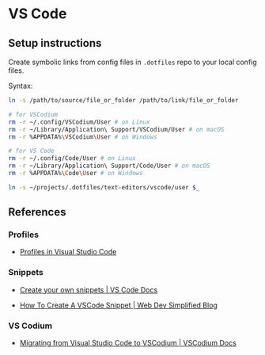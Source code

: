 # VS Code

## Setup instructions

Create symbolic links from config files in `.dotfiles` repo to your local config files.

Syntax:

```bash
ln -s /path/to/source/file_or_folder /path/to/link/file_or_folder
```

```bash
# for VSCodium
rm -r ~/.config/VSCodium/User # on Linux
rm -r ~/Library/Application\ Support/VSCodium/User # on macOS
rm -r %APPDATA%\VSCodium\User # on Windows
```

```bash
# for VS Code
rm -r ~/.config/Code/User # on Linux
rm -r ~/Library/Application\ Support/Code/User # on macOS
rm -r %APPDATA%\Code\User # on Windows
```

```bash
ln -s ~/projects/.dotfiles/text-editors/vscode/user $_
```

## References

### Profiles

- [Profiles in Visual Studio Code](https://code.visualstudio.com/docs/editor/profiles)

### Snippets

- [Create your own snippets | VS Code Docs](https://code.visualstudio.com/docs/editor/userdefinedsnippets#_create-your-own-snippets)

- [How To Create A VSCode Snippet | Web Dev Simplified Blog](https://blog.webdevsimplified.com/2022-03/vscode-snippet/)

### VS Codium

- [Migrating from Visual Studio Code to VSCodium | VSCodium Docs](https://github.com/VSCodium/vscodium/blob/master/docs/index.md#migrating)
